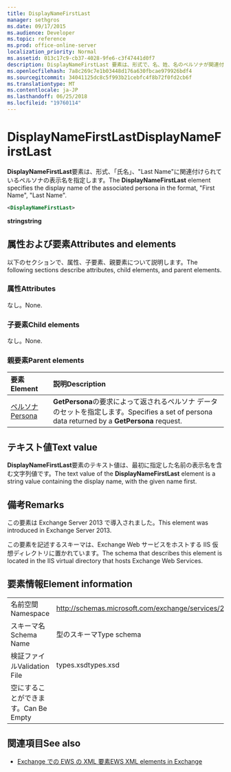 ```yaml
---
title: DisplayNameFirstLast
manager: sethgros
ms.date: 09/17/2015
ms.audience: Developer
ms.topic: reference
ms.prod: office-online-server
localization_priority: Normal
ms.assetid: 013c17c9-cb37-4028-9fe6-c3f47441d0f7
description: DisplayNameFirstLast 要素は、形式で、名、姓、名のペルソナが関連付けられている表示名を指定します。
ms.openlocfilehash: 7a8c269c7e1b03448d176a630fbcae979926bdf4
ms.sourcegitcommit: 34041125dc8c5f993b21cebfc4f8b72f0fd2cb6f
ms.translationtype: MT
ms.contentlocale: ja-JP
ms.lasthandoff: 06/25/2018
ms.locfileid: "19760114"
---
```

# <a name="displaynamefirstlast"></a><span data-ttu-id="dcd00-103">DisplayNameFirstLast</span><span class="sxs-lookup"><span data-stu-id="dcd00-103">DisplayNameFirstLast</span></span>

<span data-ttu-id="dcd00-104">**DisplayNameFirstLast**要素は、形式、「氏名」、"Last Name"に関連付けられているペルソナの表示名を指定します。</span><span class="sxs-lookup"><span data-stu-id="dcd00-104">The **DisplayNameFirstLast** element specifies the display name of the associated persona in the format, "First Name", "Last Name".</span></span> 
  
```XML
<DisplayNameFirstLast>
```

 <span data-ttu-id="dcd00-105">**string**</span><span class="sxs-lookup"><span data-stu-id="dcd00-105">**string**</span></span>
## <a name="attributes-and-elements"></a><span data-ttu-id="dcd00-106">属性および要素</span><span class="sxs-lookup"><span data-stu-id="dcd00-106">Attributes and elements</span></span>

<span data-ttu-id="dcd00-107">以下のセクションで、属性、子要素、親要素について説明します。</span><span class="sxs-lookup"><span data-stu-id="dcd00-107">The following sections describe attributes, child elements, and parent elements.</span></span>
  
### <a name="attributes"></a><span data-ttu-id="dcd00-108">属性</span><span class="sxs-lookup"><span data-stu-id="dcd00-108">Attributes</span></span>

<span data-ttu-id="dcd00-109">なし。</span><span class="sxs-lookup"><span data-stu-id="dcd00-109">None.</span></span>
  
### <a name="child-elements"></a><span data-ttu-id="dcd00-110">子要素</span><span class="sxs-lookup"><span data-stu-id="dcd00-110">Child elements</span></span>

<span data-ttu-id="dcd00-111">なし。</span><span class="sxs-lookup"><span data-stu-id="dcd00-111">None.</span></span>
  
### <a name="parent-elements"></a><span data-ttu-id="dcd00-112">親要素</span><span class="sxs-lookup"><span data-stu-id="dcd00-112">Parent elements</span></span>

|<span data-ttu-id="dcd00-113">**要素**</span><span class="sxs-lookup"><span data-stu-id="dcd00-113">**Element**</span></span>|<span data-ttu-id="dcd00-114">**説明**</span><span class="sxs-lookup"><span data-stu-id="dcd00-114">**Description**</span></span>|
|:-----|:-----|
|[<span data-ttu-id="dcd00-115">ペルソナ</span><span class="sxs-lookup"><span data-stu-id="dcd00-115">Persona</span></span>](persona.md) <br/> |<span data-ttu-id="dcd00-116">**GetPersona**の要求によって返されるペルソナ データのセットを指定します。</span><span class="sxs-lookup"><span data-stu-id="dcd00-116">Specifies a set of persona data returned by a **GetPersona** request.</span></span>  <br/> |
   
## <a name="text-value"></a><span data-ttu-id="dcd00-117">テキスト値</span><span class="sxs-lookup"><span data-stu-id="dcd00-117">Text value</span></span>

<span data-ttu-id="dcd00-118">**DisplayNameFirstLast**要素のテキスト値は、最初に指定した名前の表示名を含む文字列値です。</span><span class="sxs-lookup"><span data-stu-id="dcd00-118">The text value of the **DisplayNameFirstLast** element is a string value containing the display name, with the given name first.</span></span> 
  
## <a name="remarks"></a><span data-ttu-id="dcd00-119">備考</span><span class="sxs-lookup"><span data-stu-id="dcd00-119">Remarks</span></span>

<span data-ttu-id="dcd00-120">この要素は Exchange Server 2013 で導入されました。</span><span class="sxs-lookup"><span data-stu-id="dcd00-120">This element was introduced in Exchange Server 2013.</span></span>
  
<span data-ttu-id="dcd00-121">この要素を記述するスキーマは、Exchange Web サービスをホストする IIS 仮想ディレクトリに置かれています。</span><span class="sxs-lookup"><span data-stu-id="dcd00-121">The schema that describes this element is located in the IIS virtual directory that hosts Exchange Web Services.</span></span>
  
## <a name="element-information"></a><span data-ttu-id="dcd00-122">要素情報</span><span class="sxs-lookup"><span data-stu-id="dcd00-122">Element information</span></span>

|||
|:-----|:-----|
|<span data-ttu-id="dcd00-123">名前空間</span><span class="sxs-lookup"><span data-stu-id="dcd00-123">Namespace</span></span>  <br/> |http://schemas.microsoft.com/exchange/services/2006/types  <br/> |
|<span data-ttu-id="dcd00-124">スキーマ名</span><span class="sxs-lookup"><span data-stu-id="dcd00-124">Schema Name</span></span>  <br/> |<span data-ttu-id="dcd00-125">型のスキーマ</span><span class="sxs-lookup"><span data-stu-id="dcd00-125">Type schema</span></span>  <br/> |
|<span data-ttu-id="dcd00-126">検証ファイル</span><span class="sxs-lookup"><span data-stu-id="dcd00-126">Validation File</span></span>  <br/> |<span data-ttu-id="dcd00-127">types.xsd</span><span class="sxs-lookup"><span data-stu-id="dcd00-127">types.xsd</span></span>  <br/> |
|<span data-ttu-id="dcd00-128">空にすることができます。</span><span class="sxs-lookup"><span data-stu-id="dcd00-128">Can Be Empty</span></span>  <br/> ||
   
## <a name="see-also"></a><span data-ttu-id="dcd00-129">関連項目</span><span class="sxs-lookup"><span data-stu-id="dcd00-129">See also</span></span>

- [<span data-ttu-id="dcd00-130">Exchange での EWS の XML 要素</span><span class="sxs-lookup"><span data-stu-id="dcd00-130">EWS XML elements in Exchange</span></span>](ews-xml-elements-in-exchange.md)

